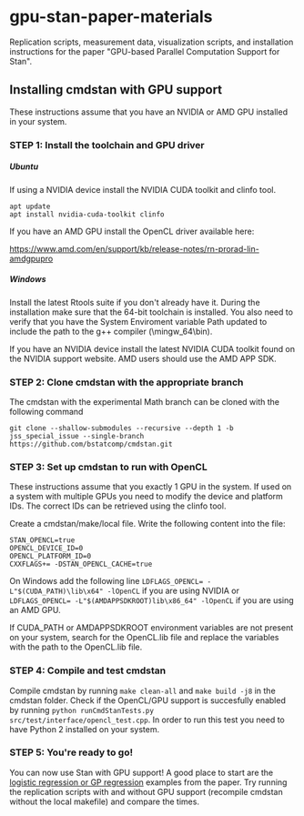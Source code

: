 # gpu-stan-paper-materials

Replication scripts, measurement data, visualization scripts, and installation instructions for the paper "GPU-based Parallel Computation Support for Stan".

## Installing cmdstan with GPU support

These instructions assume that you have an NVIDIA or AMD GPU installed in your system.

### STEP 1: Install the toolchain and GPU driver

##### Ubuntu

If using a NVIDIA device install the NVIDIA CUDA toolkit and clinfo tool.

```
apt update
apt install nvidia-cuda-toolkit clinfo
```

If you have an AMD GPU install the OpenCL driver available here:

https://www.amd.com/en/support/kb/release-notes/rn-prorad-lin-amdgpupro

##### Windows

Install the latest Rtools suite if you don't already have it. During the installation make sure that the 64-bit toolchain is installed. You also need to verify that you have the System Enviroment variable Path updated to include the path to the g++ compiler (<Rtools installation path>\mingw_64\bin).

If you have an NVIDIA device install the latest NVIDIA CUDA toolkit found on the NVIDIA support website. AMD users should use the AMD APP SDK.

### STEP 2: Clone cmdstan with the appropriate branch

The cmdstan with the experimental Math branch can be cloned with the following command

`git clone --shallow-submodules --recursive --depth 1 -b jss_special_issue --single-branch https://github.com/bstatcomp/cmdstan.git`

### STEP 3: Set up cmdstan to run with OpenCL

These instructions assume that you exactly 1 GPU in the system. If used on a system with multiple GPUs you need to modify the device and platform IDs. The correct IDs can be retrieved using the clinfo tool.

Create a cmdstan/make/local file. Write the following content into the file:

```
STAN_OPENCL=true
OPENCL_DEVICE_ID=0
OPENCL_PLATFORM_ID=0
CXXFLAGS+= -DSTAN_OPENCL_CACHE=true
```
On Windows add the following line `LDFLAGS_OPENCL= -L"$(CUDA_PATH)\lib\x64" -lOpenCL` if you are using NVIDIA or `LDFLAGS_OPENCL= -L"$(AMDAPPSDKROOT)lib\x86_64" -lOpenCL` if you are using an AMD GPU.

If CUDA_PATH or AMDAPPSDKROOT environment variables are not present on your system, search for the OpenCL.lib file and replace the variables with the path to the OpenCL.lib file.

### STEP 4: Compile and test cmdstan

Compile cmdstan by running `make clean-all` and `make build -j8` in the cmdstan folder.
Check if the OpenCL/GPU support is succesfully enabled by running `python runCmdStanTests.py src/test/interface/opencl_test.cpp`. In order to run this test you need to have Python 2 installed on your system.

### STEP 5: You're ready to go!

You can now use Stan with GPU support! A good place to start are the [logistic regression or GP regression](https://github.com/bstatcomp/gpu-stan-paper-materials/tree/master/replicationScripts/endToEnd) examples from the paper. Try running the replication scripts with and without GPU support (recompile cmdstan without the local makefile) and compare the times. 
